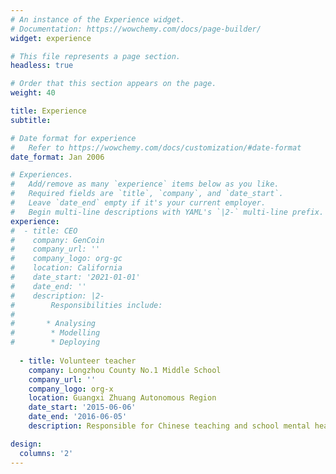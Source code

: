 ```yaml
---
# An instance of the Experience widget.
# Documentation: https://wowchemy.com/docs/page-builder/
widget: experience

# This file represents a page section.
headless: true

# Order that this section appears on the page.
weight: 40

title: Experience
subtitle:

# Date format for experience
#   Refer to https://wowchemy.com/docs/customization/#date-format
date_format: Jan 2006

# Experiences.
#   Add/remove as many `experience` items below as you like.
#   Required fields are `title`, `company`, and `date_start`.
#   Leave `date_end` empty if it's your current employer.
#   Begin multi-line descriptions with YAML's `|2-` multi-line prefix.
experience:
#  - title: CEO
#    company: GenCoin
#    company_url: ''
#    company_logo: org-gc
#    location: California
#    date_start: '2021-01-01'
#    date_end: ''
#    description: |2-
#        Responsibilities include:
#        
#       * Analysing
#        * Modelling
#        * Deploying
        
  - title: Volunteer teacher
    company: Longzhou County No.1 Middle School
    company_url: ''
    company_logo: org-x
    location: Guangxi Zhuang Autonomous Region
    date_start: '2015-06-06'
    date_end: '2016-06-05'
    description: Responsible for Chinese teaching and school mental health education.

design:
  columns: '2'
---
```

